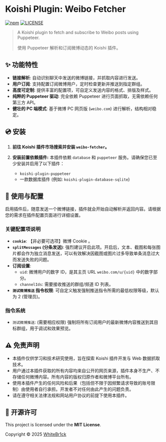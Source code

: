 # Koishi Plugin: Weibo Fetcher

[![npm](https://img.shields.io/npm/v/koishi-plugin-weibo-fetcher?style=flat-square)](https://www.npmjs.com/package/koishi-plugin-weibo-fetcher)
[![LICENSE](https://img.shields.io/npm/l/koishi-plugin-weibo-fetcher?style=flat-square)](https://github.com/WhiteBr1ck/koishi-plugin-weibo-fetcher/blob/main/LICENSE)

> A Koishi plugin to fetch and subscribe to Weibo posts using Puppeteer.
>
> 使用 Puppeteer 解析和订阅微博动态的 Koishi 插件。

## ✨ 功能特性

- **链接解析**: 自动识别聊天中发送的微博链接，并抓取内容进行发送。
- **用户订阅**: 支持配置订阅微博用户，定时检查更新并推送到指定群组。
- **高度可定制**: 提供丰富的配置项，可自定义发送内容的格式、排版及样式。
- **纯粹的 Puppeteer 驱动**: 完全依赖 Puppeteer 进行页面抓取，无需依赖任何第三方 API。
- **健壮的 PC 端模式**: 基于微博 PC 网页版 (`weibo.com`) 进行解析，结构相对稳定。

## 💿 安装

1. **前往 Koishi 插件市场搜索并安装 `weibo-fetcher`。**

2. **安装前置依赖插件:**
   本插件依赖 `database` 和 `puppeteer` 服务。请确保您已至少安装并启用了以下插件：
   - `koishi-plugin-puppeteer`
   - 一款数据库插件 (例如: `koishi-plugin-database-sqlite`)

## 📖 使用与配置

启用插件后，随意发送一个微博链接，插件就会开始自动解析并返回内容。请根据您的需求在插件配置页面进行详细设置。

### 关键配置项说明

- **`cookie`**: 【非必要可选项】微博 Cookie 。
- **`splitMessages` (分条发送)**: 强烈建议开启此项。开启后，文本、截图和每张图片都会作为独立消息发送，可以有效解决因截图或图片过多导致单条消息过大而发送失败的问题。
- **订阅设置**:
  - `uid`: 微博用户的数字 ID，是其主页 URL `weibo.com/u/{uid}` 中的数字部分。
  - `channelIds`: 需要接收推送的群组/频道 ID 列表。
- **`测试微博推送` 指令权限**: 可自定义触发强制推送指令所需的最低权限等级，默认为 2 (管理员)。

### 指令系统

- `测试微博推送`: (需要相应权限) 强制将所有订阅用户的最新微博内容推送到其目标群组，用于调试和效果预览。

## ⚠️ 免责声明

- 本插件仅供学习和技术研究使用，旨在探索 Koishi 插件开发与 Web 数据抓取技术。
- 用户通过本插件获取的所有内容均来自公开的网页来源，插件本身不生产、不存储任何微博内容。所有内容的版权归原作者和微博平台所有。
- 使用本插件产生的任何风险和后果（包括但不限于因频繁请求导致的账号限制）由使用者自行承担。开发者不对任何由此产生的问题负责。
- 请在遵守相关法律法规和网站用户协议的前提下使用本插件。

## 📄 开源许可

This project is licensed under the **MIT License**.

Copyright © 2025 [WhiteBr1ck](https://github.com/WhiteBr1ck)
